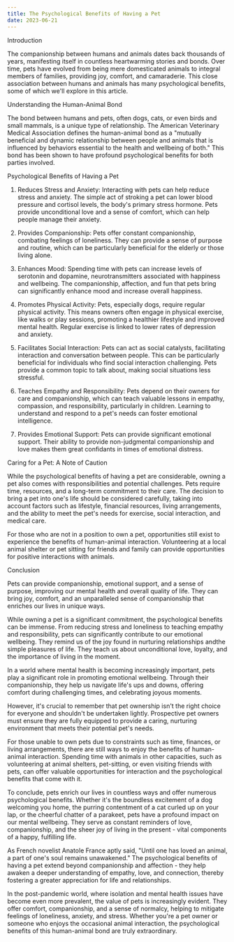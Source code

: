 ```yaml
---
title: The Psychological Benefits of Having a Pet
date: 2023-06-21
---
```

Introduction

The companionship between humans and animals dates back thousands of years, manifesting itself in countless heartwarming stories and bonds. Over time, pets have evolved from being mere domesticated animals to integral members of families, providing joy, comfort, and camaraderie. This close association between humans and animals has many psychological benefits, some of which we'll explore in this article.

Understanding the Human-Animal Bond

The bond between humans and pets, often dogs, cats, or even birds and small mammals, is a unique type of relationship. The American Veterinary Medical Association defines the human-animal bond as a "mutually beneficial and dynamic relationship between people and animals that is influenced by behaviors essential to the health and wellbeing of both." This bond has been shown to have profound psychological benefits for both parties involved.

Psychological Benefits of Having a Pet

1. Reduces Stress and Anxiety: Interacting with pets can help reduce stress and anxiety. The simple act of stroking a pet can lower blood pressure and cortisol levels, the body's primary stress hormone. Pets provide unconditional love and a sense of comfort, which can help people manage their anxiety.

2. Provides Companionship: Pets offer constant companionship, combating feelings of loneliness. They can provide a sense of purpose and routine, which can be particularly beneficial for the elderly or those living alone.

3. Enhances Mood: Spending time with pets can increase levels of serotonin and dopamine, neurotransmitters associated with happiness and wellbeing. The companionship, affection, and fun that pets bring can significantly enhance mood and increase overall happiness.

4. Promotes Physical Activity: Pets, especially dogs, require regular physical activity. This means owners often engage in physical exercise, like walks or play sessions, promoting a healthier lifestyle and improved mental health. Regular exercise is linked to lower rates of depression and anxiety.

5. Facilitates Social Interaction: Pets can act as social catalysts, facilitating interaction and conversation between people. This can be particularly beneficial for individuals who find social interaction challenging. Pets provide a common topic to talk about, making social situations less stressful.

6. Teaches Empathy and Responsibility: Pets depend on their owners for care and companionship, which can teach valuable lessons in empathy, compassion, and responsibility, particularly in children. Learning to understand and respond to a pet's needs can foster emotional intelligence.

7. Provides Emotional Support: Pets can provide significant emotional support. Their ability to provide non-judgmental companionship and love makes them great confidants in times of emotional distress.

Caring for a Pet: A Note of Caution

While the psychological benefits of having a pet are considerable, owning a pet also comes with responsibilities and potential challenges. Pets require time, resources, and a long-term commitment to their care. The decision to bring a pet into one's life should be considered carefully, taking into account factors such as lifestyle, financial resources, living arrangements, and the ability to meet the pet's needs for exercise, social interaction, and medical care.

For those who are not in a position to own a pet, opportunities still exist to experience the benefits of human-animal interaction. Volunteering at a local animal shelter or pet sitting for friends and family can provide opportunities for positive interactions with animals.

Conclusion

Pets can provide companionship, emotional support, and a sense of purpose, improving our mental health and overall quality of life. They can bring joy, comfort, and an unparalleled sense of companionship that enriches our lives in unique ways.

While owning a pet is a significant commitment, the psychological benefits can be immense. From reducing stress and loneliness to teaching empathy and responsibility, pets can significantly contribute to our emotional wellbeing. They remind us of the joy found in nurturing relationships andthe simple pleasures of life. They teach us about unconditional love, loyalty, and the importance of living in the moment.

In a world where mental health is becoming increasingly important, pets play a significant role in promoting emotional wellbeing. Through their companionship, they help us navigate life's ups and downs, offering comfort during challenging times, and celebrating joyous moments.

However, it's crucial to remember that pet ownership isn't the right choice for everyone and shouldn't be undertaken lightly. Prospective pet owners must ensure they are fully equipped to provide a caring, nurturing environment that meets their potential pet's needs.

For those unable to own pets due to constraints such as time, finances, or living arrangements, there are still ways to enjoy the benefits of human-animal interaction. Spending time with animals in other capacities, such as volunteering at animal shelters, pet-sitting, or even visiting friends with pets, can offer valuable opportunities for interaction and the psychological benefits that come with it.

To conclude, pets enrich our lives in countless ways and offer numerous psychological benefits. Whether it's the boundless excitement of a dog welcoming you home, the purring contentment of a cat curled up on your lap, or the cheerful chatter of a parakeet, pets have a profound impact on our mental wellbeing. They serve as constant reminders of love, companionship, and the sheer joy of living in the present - vital components of a happy, fulfilling life.

As French novelist Anatole France aptly said, "Until one has loved an animal, a part of one's soul remains unawakened." The psychological benefits of having a pet extend beyond companionship and affection - they help awaken a deeper understanding of empathy, love, and connection, thereby fostering a greater appreciation for life and relationships.

In the post-pandemic world, where isolation and mental health issues have become even more prevalent, the value of pets is increasingly evident. They offer comfort, companionship, and a sense of normalcy, helping to mitigate feelings of loneliness, anxiety, and stress. Whether you're a pet owner or someone who enjoys the occasional animal interaction, the psychological benefits of this human-animal bond are truly extraordinary.